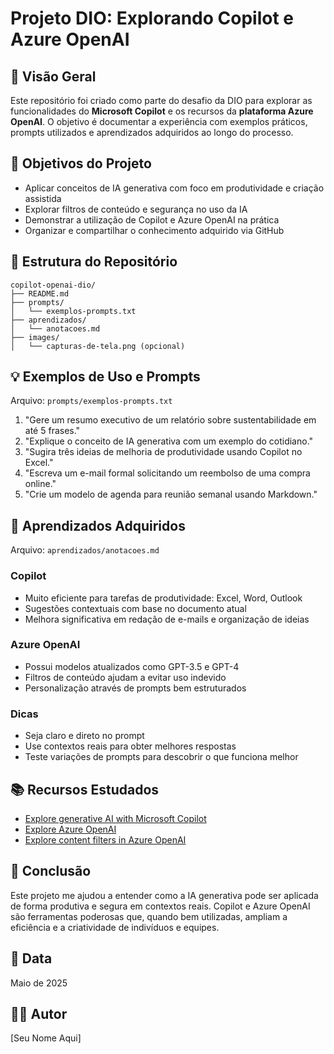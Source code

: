# Projeto DIO: Explorando Copilot e Azure OpenAI

## 🚀 Visão Geral

Este repositório foi criado como parte do desafio da DIO para explorar as funcionalidades do **Microsoft Copilot** e os recursos da **plataforma Azure OpenAI**. O objetivo é documentar a experiência com exemplos práticos, prompts utilizados e aprendizados adquiridos ao longo do processo.

## 🎯 Objetivos do Projeto

- Aplicar conceitos de IA generativa com foco em produtividade e criação assistida
- Explorar filtros de conteúdo e segurança no uso da IA
- Demonstrar a utilização de Copilot e Azure OpenAI na prática
- Organizar e compartilhar o conhecimento adquirido via GitHub

## 📂 Estrutura do Repositório

```
copilot-openai-dio/
├── README.md
├── prompts/
│   └── exemplos-prompts.txt
├── aprendizados/
│   └── anotacoes.md
├── images/
│   └── capturas-de-tela.png (opcional)
```

## 💡 Exemplos de Uso e Prompts

Arquivo: `prompts/exemplos-prompts.txt`

1. "Gere um resumo executivo de um relatório sobre sustentabilidade em até 5 frases."
2. "Explique o conceito de IA generativa com um exemplo do cotidiano."
3. "Sugira três ideias de melhoria de produtividade usando Copilot no Excel."
4. "Escreva um e-mail formal solicitando um reembolso de uma compra online."
5. "Crie um modelo de agenda para reunião semanal usando Markdown."

## 🧠 Aprendizados Adquiridos

Arquivo: `aprendizados/anotacoes.md`

### Copilot

- Muito eficiente para tarefas de produtividade: Excel, Word, Outlook
- Sugestões contextuais com base no documento atual
- Melhora significativa em redação de e-mails e organização de ideias

### Azure OpenAI

- Possui modelos atualizados como GPT-3.5 e GPT-4
- Filtros de conteúdo ajudam a evitar uso indevido
- Personalização através de prompts bem estruturados

### Dicas

- Seja claro e direto no prompt
- Use contextos reais para obter melhores respostas
- Teste variações de prompts para descobrir o que funciona melhor

## 📚 Recursos Estudados

- [Explore generative AI with Microsoft Copilot](https://learn.microsoft.com/training/modules/explore-generative-ai-microsoft-365-copilot/)
- [Explore Azure OpenAI](https://learn.microsoft.com/training/modules/explore-azure-openai/)
- [Explore content filters in Azure OpenAI](https://learn.microsoft.com/training/modules/explore-content-filtering-azure-openai/)

## 📌 Conclusão

Este projeto me ajudou a entender como a IA generativa pode ser aplicada de forma produtiva e segura em contextos reais. Copilot e Azure OpenAI são ferramentas poderosas que, quando bem utilizadas, ampliam a eficiência e a criatividade de indivíduos e equipes.

## 📅 Data

Maio de 2025

## 🧑‍💻 Autor

[Seu Nome Aqui]